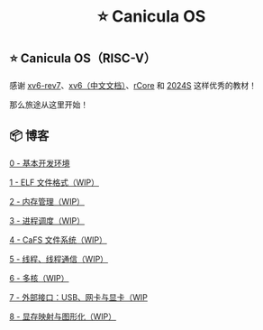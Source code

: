 <h1 align="center">⭐ Canicula OS</h1>

## ⭐ Canicula OS（RISC-V）

感谢 [xv6-rev7](https://pdos.csail.mit.edu/6.828/2012/xv6/book-rev7.pdf)、[xv6（中文文档）](https://th0ar.gitbooks.io/xv6-chinese/content/)、[rCore](https://rcore-os.cn/rCore-Tutorial-Book-v3/index.html) 和 [2024S](https://learningos.cn/rCore-Tutorial-Guide-2024S) 这样优秀的教材！

那么旅途从这里开始！

## 📦 博客

[0 - 基本开发环境](blog/dev-environment.md)

[1 - ELF 文件格式（WIP）](efi.md)

[2 - 内存管理（WIP）](mm.md)

[3 - 进程调度（WIP）](process.md)

[4 - CaFS 文件系统（WIP）](fs.md)

[5 - 线程、线程通信（WIP）](thread.md)

[6 - 多核（WIP）](muilt-core.md)

[7 - 外部接口：USB、网卡与显卡（WIP](extend-interface.md)

[8 - 显存映射与图形化（WIP）](graphics.md)
